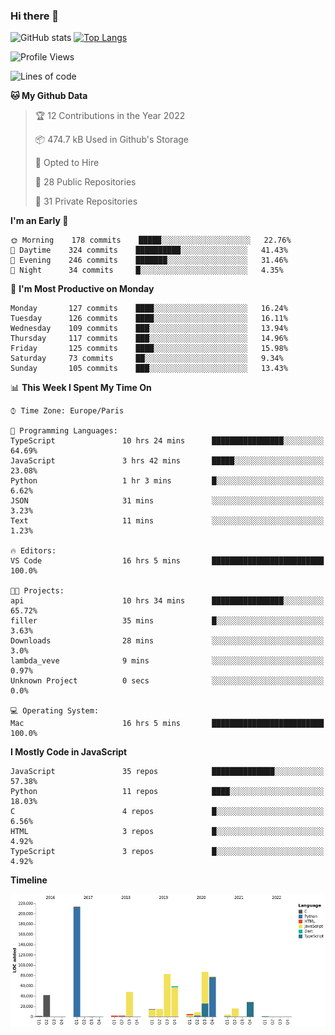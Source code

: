 ### Hi there 👋


![GitHub stats](https://github-readme-stats.vercel.app/api?username=eastkap&theme=dark&show_icons=true&count_private=true)
[![Top Langs](https://github-readme-stats.vercel.app/api/top-langs/?username=eastkap&layout=compact)](https://github.com/anuraghazra/github-readme-stats)



<!--START_SECTION:waka-->
![Profile Views](http://img.shields.io/badge/Profile%20Views-18-blue)

![Lines of code](https://img.shields.io/badge/From%20Hello%20World%20I%27ve%20Written-710926%20lines%20of%20code-blue)

**🐱 My Github Data** 

> 🏆 12 Contributions in the Year 2022
 > 
> 📦 474.7 kB Used in Github's Storage 
 > 
> 💼 Opted to Hire
 > 
> 📜 28 Public Repositories 
 > 
> 🔑 31 Private Repositories  
 > 
**I'm an Early 🐤** 

```text
🌞 Morning    178 commits    █████░░░░░░░░░░░░░░░░░░░░   22.76% 
🌆 Daytime    324 commits    ██████████░░░░░░░░░░░░░░░   41.43% 
🌃 Evening    246 commits    ███████░░░░░░░░░░░░░░░░░░   31.46% 
🌙 Night      34 commits     █░░░░░░░░░░░░░░░░░░░░░░░░   4.35%

```
📅 **I'm Most Productive on Monday** 

```text
Monday       127 commits    ████░░░░░░░░░░░░░░░░░░░░░   16.24% 
Tuesday      126 commits    ████░░░░░░░░░░░░░░░░░░░░░   16.11% 
Wednesday    109 commits    ███░░░░░░░░░░░░░░░░░░░░░░   13.94% 
Thursday     117 commits    ███░░░░░░░░░░░░░░░░░░░░░░   14.96% 
Friday       125 commits    ████░░░░░░░░░░░░░░░░░░░░░   15.98% 
Saturday     73 commits     ██░░░░░░░░░░░░░░░░░░░░░░░   9.34% 
Sunday       105 commits    ███░░░░░░░░░░░░░░░░░░░░░░   13.43%

```


📊 **This Week I Spent My Time On** 

```text
⌚︎ Time Zone: Europe/Paris

💬 Programming Languages: 
TypeScript               10 hrs 24 mins      ████████████████░░░░░░░░░   64.69% 
JavaScript               3 hrs 42 mins       █████░░░░░░░░░░░░░░░░░░░░   23.08% 
Python                   1 hr 3 mins         █░░░░░░░░░░░░░░░░░░░░░░░░   6.62% 
JSON                     31 mins             ░░░░░░░░░░░░░░░░░░░░░░░░░   3.23% 
Text                     11 mins             ░░░░░░░░░░░░░░░░░░░░░░░░░   1.23%

🔥 Editors: 
VS Code                  16 hrs 5 mins       █████████████████████████   100.0%

🐱‍💻 Projects: 
api                      10 hrs 34 mins      ████████████████░░░░░░░░░   65.72% 
filler                   35 mins             █░░░░░░░░░░░░░░░░░░░░░░░░   3.63% 
Downloads                28 mins             ░░░░░░░░░░░░░░░░░░░░░░░░░   3.0% 
lambda_veve              9 mins              ░░░░░░░░░░░░░░░░░░░░░░░░░   0.97% 
Unknown Project          0 secs              ░░░░░░░░░░░░░░░░░░░░░░░░░   0.0%

💻 Operating System: 
Mac                      16 hrs 5 mins       █████████████████████████   100.0%

```

**I Mostly Code in JavaScript** 

```text
JavaScript               35 repos            ██████████████░░░░░░░░░░░   57.38% 
Python                   11 repos            ████░░░░░░░░░░░░░░░░░░░░░   18.03% 
C                        4 repos             █░░░░░░░░░░░░░░░░░░░░░░░░   6.56% 
HTML                     3 repos             █░░░░░░░░░░░░░░░░░░░░░░░░   4.92% 
TypeScript               3 repos             █░░░░░░░░░░░░░░░░░░░░░░░░   4.92%

```


**Timeline**

![Chart not found](https://raw.githubusercontent.com/Eastkap/Eastkap/main/charts/bar_graph.png) 


<!--END_SECTION:waka-->

<!--
**Eastkap/eastkap** is a ✨ _special_ ✨ repository because its `README.md` (this file) appears on your GitHub profile.

Here are some ideas to get you started:

- 🔭 I’m currently working on ...
- 🌱 I’m currently learning ...
- 👯 I’m looking to collaborate on ...
- 🤔 I’m looking for help with ...
- 💬 Ask me about ...
- 📫 How to reach me: ...
- 😄 Pronouns: ...
- ⚡ Fun fact: ...
-->

